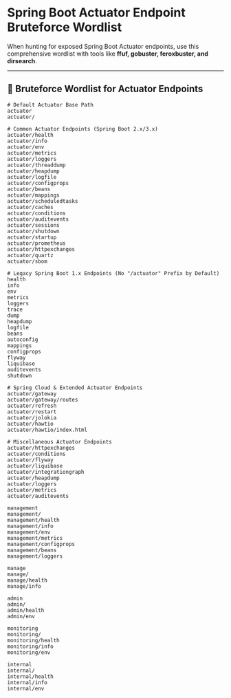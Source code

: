 # Spring Boot Actuator Endpoint Bruteforce Wordlist

When hunting for exposed Spring Boot Actuator endpoints, use this comprehensive wordlist with tools like **ffuf, gobuster, feroxbuster, and dirsearch**.

---

## **📌 Bruteforce Wordlist for Actuator Endpoints**

```
# Default Actuator Base Path
actuator
actuator/

# Common Actuator Endpoints (Spring Boot 2.x/3.x)
actuator/health
actuator/info
actuator/env
actuator/metrics
actuator/loggers
actuator/threaddump
actuator/heapdump
actuator/logfile
actuator/configprops
actuator/beans
actuator/mappings
actuator/scheduledtasks
actuator/caches
actuator/conditions
actuator/auditevents
actuator/sessions
actuator/shutdown
actuator/startup
actuator/prometheus
actuator/httpexchanges
actuator/quartz
actuator/sbom

# Legacy Spring Boot 1.x Endpoints (No "/actuator" Prefix by Default)
health
info
env
metrics
loggers
trace
dump
heapdump
logfile
beans
autoconfig
mappings
configprops
flyway
liquibase
auditevents
shutdown

# Spring Cloud & Extended Actuator Endpoints
actuator/gateway
actuator/gateway/routes
actuator/refresh
actuator/restart
actuator/jolokia
actuator/hawtio
actuator/hawtio/index.html

# Miscellaneous Actuator Endpoints
actuator/httpexchanges
actuator/conditions
actuator/flyway
actuator/liquibase
actuator/integrationgraph
actuator/heapdump
actuator/loggers
actuator/metrics
actuator/auditevents

management
management/
management/health
management/info
management/env
management/metrics
management/configprops
management/beans
management/loggers

manage
manage/
manage/health
manage/info

admin
admin/
admin/health
admin/env

monitoring
monitoring/
monitoring/health
monitoring/info
monitoring/env

internal
internal/
internal/health
internal/info
internal/env
```
